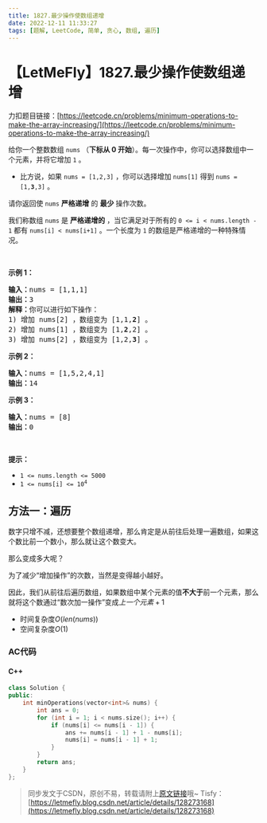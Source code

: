 ```yaml
---
title: 1827.最少操作使数组递增
date: 2022-12-11 11:33:27
tags: [题解, LeetCode, 简单, 贪心, 数组, 遍历]
---
```


# 【LetMeFly】1827.最少操作使数组递增

力扣题目链接：[https://leetcode.cn/problems/minimum-operations-to-make-the-array-increasing/](https://leetcode.cn/problems/minimum-operations-to-make-the-array-increasing/)

<p>给你一个整数数组 <code>nums</code> （<strong>下标从 0 开始</strong>）。每一次操作中，你可以选择数组中一个元素，并将它增加 <code>1</code> 。</p>

<ul>
	<li>比方说，如果 <code>nums = [1,2,3]</code> ，你可以选择增加 <code>nums[1]</code> 得到 <code>nums = [1,<b>3</b>,3]</code> 。</li>
</ul>

<p>请你返回使 <code>nums</code> <strong>严格递增</strong> 的 <strong>最少</strong> 操作次数。</p>

<p>我们称数组 <code>nums</code> 是 <strong>严格递增的</strong> ，当它满足对于所有的 <code>0 &lt;= i &lt; nums.length - 1</code> 都有 <code>nums[i] &lt; nums[i+1]</code> 。一个长度为 <code>1</code> 的数组是严格递增的一种特殊情况。</p>

<p> </p>

<p><strong>示例 1：</strong></p>

<pre><b>输入：</b>nums = [1,1,1]
<b>输出：</b>3
<b>解释：</b>你可以进行如下操作：
1) 增加 nums[2] ，数组变为 [1,1,<strong>2</strong>] 。
2) 增加 nums[1] ，数组变为 [1,<strong>2</strong>,2] 。
3) 增加 nums[2] ，数组变为 [1,2,<strong>3</strong>] 。
</pre>

<p><strong>示例 2：</strong></p>

<pre><b>输入：</b>nums = [1,5,2,4,1]
<b>输出：</b>14
</pre>

<p><strong>示例 3：</strong></p>

<pre><b>输入：</b>nums = [8]
<b>输出：</b>0
</pre>

<p> </p>

<p><strong>提示：</strong></p>

<ul>
	<li><code>1 &lt;= nums.length &lt;= 5000</code></li>
	<li><code>1 &lt;= nums[i] &lt;= 10<sup>4</sup></code></li>
</ul>


    
## 方法一：遍历

数字只增不减，还想要整个数组递增，那么肯定是从前往后处理一遍数组，如果这个数比前一个数小，那么就让这个数变大。

那么变成多大呢？

为了减少“增加操作”的次数，当然是变得越小越好。

因此，我们从前往后遍历数组，如果数组中某个元素的值**不大于**前一个元素，那么就将这个数通过“数次加一操作”变成$上一个元素+1$

+ 时间复杂度$O(len(nums))$
+ 空间复杂度$O(1)$

### AC代码

#### C++

```cpp
class Solution {
public:
    int minOperations(vector<int>& nums) {
        int ans = 0;
        for (int i = 1; i < nums.size(); i++) {
            if (nums[i] <= nums[i - 1]) {
                ans += nums[i - 1] + 1 - nums[i];
                nums[i] = nums[i - 1] + 1;
            }
        }
        return ans;
    }
};
```

> 同步发文于CSDN，原创不易，转载请附上[原文链接](https://blog.tisfy.eu.org/2022/12/11/LeetCode%201827.%E6%9C%80%E5%B0%91%E6%93%8D%E4%BD%9C%E4%BD%BF%E6%95%B0%E7%BB%84%E9%80%92%E5%A2%9E/)哦~
> Tisfy：[https://letmefly.blog.csdn.net/article/details/128273168](https://letmefly.blog.csdn.net/article/details/128273168)
